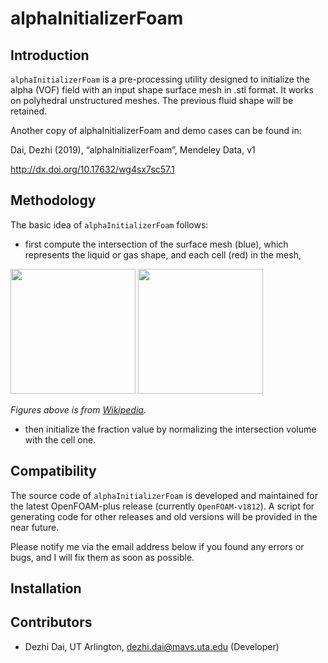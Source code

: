 # alphaInitializerFoam

## Introduction

```alphaInitializerFoam``` is a pre-processing utility designed to initialize the alpha (VOF) field with an input shape surface mesh in .stl format. It works on  polyhedral unstructured meshes. The previous fluid shape will be retained.

Another copy of alphaInitializerFoam and demo cases can be found in:

Dai, Dezhi (2019), “alphaInitializerFoam”, Mendeley Data, v1

http://dx.doi.org/10.17632/wg4sx7sc57.1


## Methodology

The basic idea of ```alphaInitializerFoam``` follows:

* first compute the intersection of the surface mesh (blue), which represents the liquid or gas shape, and each cell (red) in the mesh,
<img src="https://upload.wikimedia.org/wikipedia/commons/4/4a/Boolean_union.PNG" width="200">
<img src="https://upload.wikimedia.org/wikipedia/commons/0/0b/Boolean_intersect.PNG" width="200">

*Figures above is from [Wikipedia](https://en.wikipedia.org/wiki/Constructive_solid_geometry).*

* then initialize the fraction value by normalizing the intersection volume with the cell one.


## Compatibility

The source code of ```alphaInitializerFoam``` is developed and maintained for the latest OpenFOAM-plus release (currently ```OpenFOAM-v1812```). A script for generating code for other releases and old versions will be provided in the near future.

Please notify me via the email address below if you found any errors or bugs, and I will fix them as soon as possible.


## Installation


## Contributors

* Dezhi Dai, UT Arlington, dezhi.dai@mavs.uta.edu (Developer)